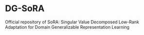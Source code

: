 # DG-SoRA
Official repository of SoRA: Singular Value Decomposed Low-Rank Adaptation for Domain Generalizable Representation Learning
